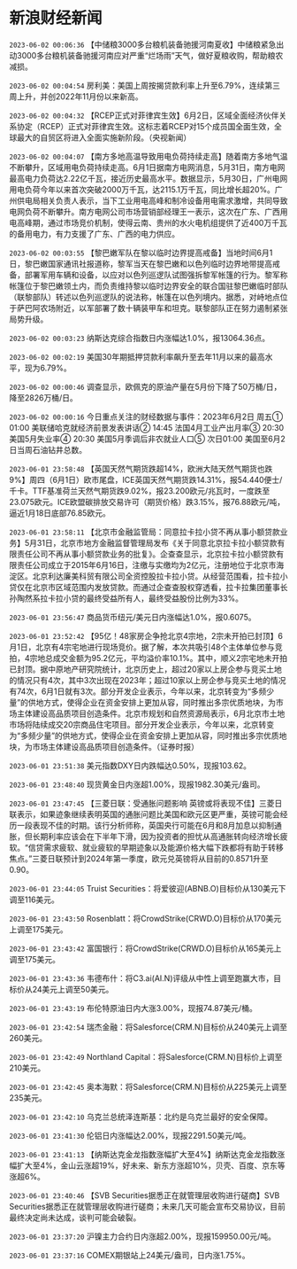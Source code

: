 # 新浪财经新闻
`2023-06-02 00:06:36` 【中储粮3000多台粮机装备驰援河南夏收】中储粮紧急出动3000多台粮机装备驰援河南应对严重“烂场雨”天气，做好夏粮收购，帮助粮农减损。

`2023-06-02 00:04:54` 房利美：美国上周按揭贷款利率上升至6.79%，连续第三周上升，并创2022年11月份以来新高。

`2023-06-02 00:04:32` 【RCEP正式对菲律宾生效】6月2日，区域全面经济伙伴关系协定（RCEP）正式对菲律宾生效。这标志着RCEP对15个成员国全面生效，全球最大的自贸区将进入全面实施新阶段。（央视新闻）

`2023-06-02 00:04:07` 【南方多地高温导致用电负荷持续走高】随着南方多地气温不断攀升，区域用电负荷持续走高。6月1日据南方电网消息，5月31日，南方电网最高电力负荷达2.22亿千瓦，接近历史最高水平。数据显示，5月30日，广州电网用电负荷今年以来首次突破2000万千瓦，达2115.1万千瓦，同比增长超20%。广州供电局相关负责人表示，当下工业用电高峰和制冷设备用电需求激增，共同导致电网负荷不断攀升。南方电网公司市场营销部经理王一表示，这次在广东、广西用电高峰期，通过市场竞价机制，使得云南、贵州的水火电机组提供了近400万千瓦的备用电力，有力支援了广东、广西的电力供应。

`2023-06-02 00:03:55` 【黎巴嫩军队在黎以临时边界提高戒备】当地时间6月1日，黎巴嫩国家通讯社报道称，黎军当天在黎巴嫩和以色列临时边界地带提高戒备，部署军用车辆和设备，以应对以色列巡逻队试图强拆黎军帐篷的行为。黎军称帐篷位于黎巴嫩领土内，而负责维持黎以临时边界安全的联合国驻黎巴嫩临时部队（联黎部队）转述以色列巡逻队的说法称，帐篷在以色列境内。据悉，对峙地点位于萨巴阿农场附近，以军部署了数十辆装甲车和坦克。联黎部队正在努力遏制紧张局势升级。

`2023-06-02 00:03:23` 纳斯达克综合指数日内涨幅达1.0%，报13064.36点。

`2023-06-02 00:02:19` 美国30年期抵押贷款利率飙升至去年11月以来的最高水平，现为6.79%。

`2023-06-02 00:00:46` 调查显示，欧佩克的原油产量在5月份下降了50万桶/日，降至2826万桶/日。

`2023-06-02 00:00:16` 今日重点关注的财经数据与事件：2023年6月2日 周五① 01:00 美联储哈克就经济前景发表讲话② 14:45 法国4月工业产出月率③ 20:30 美国5月失业率④ 20:30 美国5月季调后非农就业人口⑤ 次日01:00 美国至6月2日当周石油钻井总数。

`2023-06-01 23:58:48` 【英国天然气期货跌超14%，欧洲大陆天然气期货也跌9%】周四（6月1日）欧市尾盘，ICE英国天然气期货跌14.31%，报54.440便士/千卡。TTF基准荷兰天然气期货跌9.02%，报23.200欧元/兆瓦时，一度跌至23.075欧元。ICE欧盟碳排放交易许可（期货价格）跌3.15%，报76.88欧元/吨，逼近1月18日底部76.85欧元。

`2023-06-01 23:58:11` 【北京市金融监管局：同意拉卡拉小贷不再从事小额贷款业务】5月31日，北京市地方金融监督管理局发布《关于同意北京拉卡拉小额贷款有限责任公司不再从事小额贷款业务的批复》。企查查显示，北京拉卡拉小额贷款有限责任公司成立于2015年6月16日，注缴与实缴均为2亿元，注册地位于北京市海淀区。北京利达廉美科贸有限公司全资控股拉卡拉小贷。从经营范围看，拉卡拉小贷仅在北京市区域范围内发放贷款。而通过企查查股权穿透看，拉卡拉集团董事长孙陶然系拉卡拉小贷的最终受益所有人，最终受益股份比例为33%。

`2023-06-01 23:56:47` 商品货币纽元/美元日内涨幅达1.0%，报0.6075。

`2023-06-01 23:52:42` 【95亿！48家房企争抢北京4宗地，2宗未开拍已封顶】6月1日，北京有4宗宅地进行现场竞价。据了解，本次共吸引48个主体单位参与竞拍，4宗地总成交金额为95.2亿元，平均溢价率10.1%。其中，顺义2宗宅地未开拍已封顶。据中原地产研究院统计，北京历史上，超过20家以上房企参与竞买土地的情况只有4次，其中3次出现在2023年；超过10家以上房企参与竞买土地的情况有74次，6月1日就有3次。部分开发企业表示，今年以来，北京转变为“多频少量”的供地方式，使得企业在资金安排上更加从容，同时推出多宗优质地块，为市场主体建设高品质项目创造条件。北京市规划和自然资源局表示，6月北京市土地市场将陆续成交20宗商品住宅项目。部分开发企业表示，今年以来，北京转变为“多频少量”的供地方式，使得企业在资金安排上更加从容，同时推出多宗优质地块，为市场主体建设高品质项目创造条件。（证券时报）

`2023-06-01 23:51:38` 美元指数DXY日内跌幅达0.50%，现报103.62。

`2023-06-01 23:48:40` 现货黄金日内涨超1.00%，现报1982.30美元/盎司。

`2023-06-01 23:47:45` 【三菱日联：受通胀问题影响 英镑或将表现不佳】三菱日联表示，如果迹象继续表明英国的通胀问题比美国和欧元区更严重，英镑可能会经历一段表现不佳的时期。该行分析师称，英国央行可能在6月和8月加息以抑制通胀，但长期利率应该会在下半年下滑，因为投资者的担忧从高通胀转向经济增长疲软。“信贷需求疲软、就业疲软的早期迹象以及能源价格大幅下跌都将有助于转移焦点。”三菱日联预计到2024年第一季度，欧元兑英镑将从目前的0.8571升至0.90。

`2023-06-01 23:44:05` Truist Securities：将爱彼迎(ABNB.O)目标价从130美元下调至116美元。

`2023-06-01 23:43:50` Rosenblatt：将CrowdStrike(CRWD.O)目标价从170美元上调至175美元。

`2023-06-01 23:43:42` 富国银行：将CrowdStrike(CRWD.O)目标价从165美元上调至175美元。

`2023-06-01 23:43:36` 韦德布什：将C3.ai(AI.N)评级从中性上调至跑赢大市，目标价从24美元上调至50美元。

`2023-06-01 23:43:19` 布伦特原油日内大涨3.00%，现报74.87美元/桶。

`2023-06-01 23:42:54` 瑞杰金融：将Salesforce(CRM.N)目标价从240美元上调至260美元。

`2023-06-01 23:42:49` Northland Capital：将Salesforce(CRM.N)目标价上调至210美元。

`2023-06-01 23:42:45` 奥本海默：将Salesforce(CRM.N)目标价从225美元上调至235美元。

`2023-06-01 23:42:10` 乌克兰总统泽连斯基：北约是乌克兰最好的安全保障。

`2023-06-01 23:41:30` 伦铝日内涨幅达2.00%，现报2291.50美元/吨。

`2023-06-01 23:41:13` 【纳斯达克金龙指数涨幅扩大至4%】纳斯达克金龙指数涨幅扩大至4%，金山云涨超19%，好未来、新东方涨超10%，贝壳、百度、京东等涨超6%。

`2023-06-01 23:40:46` 【SVB Securities据悉正在就管理层收购进行磋商】SVB Securities据悉正在就管理层收购进行磋商；未来几天可能会宣布交易协议，目前最终决定尚未达成，谈判可能会破裂。

`2023-06-01 23:37:20` 沪镍主力合约日内涨超2.00%，现报159950.00元/吨。

`2023-06-01 23:37:16` COMEX期银站上24美元/盎司，日内涨1.75%。

